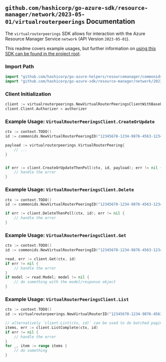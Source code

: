 
## `github.com/hashicorp/go-azure-sdk/resource-manager/network/2023-05-01/virtualrouterpeerings` Documentation

The `virtualrouterpeerings` SDK allows for interaction with the Azure Resource Manager Service `network` (API Version `2023-05-01`).

This readme covers example usages, but further information on [using this SDK can be found in the project root](https://github.com/hashicorp/go-azure-sdk/tree/main/docs).

### Import Path

```go
import "github.com/hashicorp/go-azure-helpers/resourcemanager/commonids"
import "github.com/hashicorp/go-azure-sdk/resource-manager/network/2023-05-01/virtualrouterpeerings"
```


### Client Initialization

```go
client := virtualrouterpeerings.NewVirtualRouterPeeringsClientWithBaseURI("https://management.azure.com")
client.Client.Authorizer = authorizer
```


### Example Usage: `VirtualRouterPeeringsClient.CreateOrUpdate`

```go
ctx := context.TODO()
id := commonids.NewVirtualRouterPeeringID("12345678-1234-9876-4563-123456789012", "example-resource-group", "virtualRouterValue", "peeringValue")

payload := virtualrouterpeerings.VirtualRouterPeering{
	// ...
}


if err := client.CreateOrUpdateThenPoll(ctx, id, payload); err != nil {
	// handle the error
}
```


### Example Usage: `VirtualRouterPeeringsClient.Delete`

```go
ctx := context.TODO()
id := commonids.NewVirtualRouterPeeringID("12345678-1234-9876-4563-123456789012", "example-resource-group", "virtualRouterValue", "peeringValue")

if err := client.DeleteThenPoll(ctx, id); err != nil {
	// handle the error
}
```


### Example Usage: `VirtualRouterPeeringsClient.Get`

```go
ctx := context.TODO()
id := commonids.NewVirtualRouterPeeringID("12345678-1234-9876-4563-123456789012", "example-resource-group", "virtualRouterValue", "peeringValue")

read, err := client.Get(ctx, id)
if err != nil {
	// handle the error
}
if model := read.Model; model != nil {
	// do something with the model/response object
}
```


### Example Usage: `VirtualRouterPeeringsClient.List`

```go
ctx := context.TODO()
id := virtualrouterpeerings.NewVirtualRouterID("12345678-1234-9876-4563-123456789012", "example-resource-group", "virtualRouterValue")

// alternatively `client.List(ctx, id)` can be used to do batched pagination
items, err := client.ListComplete(ctx, id)
if err != nil {
	// handle the error
}
for _, item := range items {
	// do something
}
```
